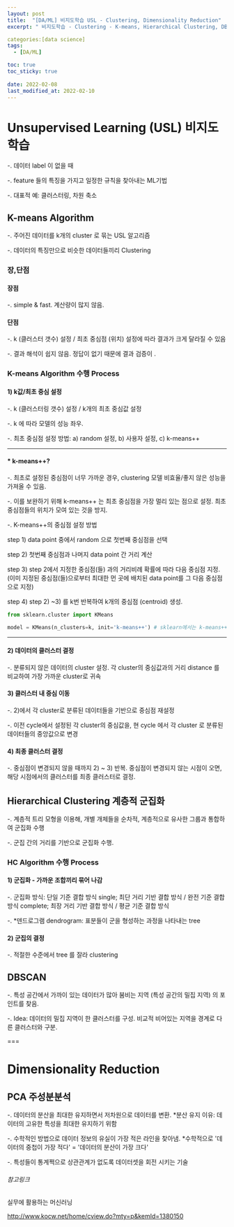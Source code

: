 ```yaml
---
layout: post
title:  "[DA/ML] 비지도학습 USL - Clustering, Dimensionality Reduction"
excerpt: " 비지도학습 - Clustering - K-means, Hierarchical Clustering, DBSCAN, Dimensionality Reduction - PCA"

categories:[data science]
tags:
  - [DA/ML]

toc: true
toc_sticky: true
 
date: 2022-02-08
last_modified_at: 2022-02-10
---
```


# Unsupervised Learning (USL) 비지도 학습
-. 데이터 label 이 없을 때

-. feature 들의 특징을 가지고 일정한 규칙을 찾아내는 ML기법

-. 대표적 예: 클러스터링, 차원 축소

## K-means Algorithm
-. 주어진 데이터를 k개의 cluster 로 묶는 USL 알고리즘

-. 데이터의 특징만으로 비슷한 데이터들끼리 Clustering


### 장,단점
#### 장점
-. simple & fast. 계산량이 많지 않음.

#### 단점
-. k (클러스터 갯수) 설정 / 최초 중심점 (위치) 설정에 따라 결과가 크게 달라질 수 있음

-. 결과 해석이 쉽지 않음. 정답이 없기 때문에 결과 검증이 .


### K-means Algorithm 수행 Process
#### 1) k값/최초 중심 설정 
-. k (클러스터링 갯수) 설정 / k개의 최초 중심값 설정

-. k 에 따라 모델의 성능 좌우.

-. 최초 중심점 설정 방법: a) random 설정, b) 사용자 설정, c) k-means++

---
#### * k-means++? 
-. 최초로 설정된 중심점이 너무 가까운 경우, clustering 모델 비효율/좋지 않은 성능을 가져올 수 있음. 

-. 이를 보완하기 위해 k-means++ 는 최초 중심점을 가장 멀리 있는 점으로 설정. 최초 중심점들의 위치가 모여 있는 것을 방지.

-. K-means++의 중심점 설정 방법

step 1) data point 중에서 random 으로 첫번째 중심점을 선택

step 2) 첫번째 중심점과 나머지 data point 간 거리 계산

step 3) step 2에서 지정한 중심점(들) 과의 거리비례 확률에 따라 다음 중심점 지정. (이미 지정된 중심점(들)으로부터 최대한 먼 곳에 배치된 data point를 그 다음 중심점으로 지정)

step 4) step 2) ~3) 를 k번 반복하여 k개의 중심점 (centroid) 생성.

```python
from sklearn.cluster import KMeans

model = KMeans(n_clusters=k, init='k-means++') # sklearn에서는 k-means++를 default로 사용하고 있음. 전통적인 random 선정방식 사용할 경우 init='random'으로 지정
```

---

#### 2) 데이터의 클러스터 결정 
-. 분류되지 않은 데이터의 cluster 설정. 각 cluster의 중심값과의 거리 distance 를 비교하여 가장 가까운 cluster로 귀속

#### 3) 클러스터 내 중심 이동 
-. 2)에서 각 cluster로 분류된 데이터들을 기반으로 중심점 재설정

-. 이전 cycle에서 설정된 각 cluster의 중심값을, 현 cycle 에서 각 cluster 로 분류된 데이터들의 중앙값으로 변경

#### 4) 최종 클러스터 결정 
-. 중심점이 변경되지 않을 때까지 2) ~ 3) 반복. 중심점이 변경되지 않는 시점이 오면, 해당 시점에서의 클러스터를 최종 클러스터로 결정.


## Hierarchical Clustering 계층적 군집화
-. 계층적 트리 모형을 이용해, 개별 개체들을 순차적, 계층적으로 유사한 그룹과 통합하여 군집화 수행

-. 군집 간의 거리를 기반으로 군집화 수행.

### HC Algorithm 수행 Process
#### 1) 군집화 - 가까운 조합끼리 묶어 나감
-. 군집화 방식: 단일 기준 결합 방식 single; 최단 거리 기반 결합 방식 / 완전 기준 결합 방식 complete; 최장 거리 기반 결합 방식 / 평균 기준 결합 방식

-. *덴드로그램 dendrogram: 표분들이 군을 형성하는 과정을 나타내는 tree

#### 2) 군집의 결정
-. 적절한 수준에서 tree 를 잘라 clustering


## DBSCAN
-. 특성 공간에서 가까이 있는 데이터가 많아 붐비는 지역 (특성 공간의 밀집 지역) 의 포인트를 찾음. 

-. Idea: 데이터의 밀집 지역이 한 클러스터를 구성. 비교적 비어있는 지역을 경계로 다른 클러스터와 구분.

===
# Dimensionality Reduction
## PCA 주성분분석
-. 데이터의 분산을 최대한 유지하면서 저차원으로 데이터를 변환. *분산 유지 이유: 데이터의 고유한 특성을 최대한 유지하기 위함

-. 수학적인 방법으로 데이터 정보의 유실이 가장 적은 라인을 찾아냄. *수학적으로 '데이터의 중첩이 가장 적다' = '데이터의 분산이 가장 크다'

-. 특성들이 통계쩍으로 상관관계가 없도록 데이터셋을 회전 시키는 기술


###### 참고링크
실무에 활용하는 머신러닝

http://www.kocw.net/home/cview.do?mty=p&kemId=1380150
